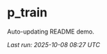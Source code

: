 # p_train

Auto-updating README demo.

<!--START_SECTION:status-->
_Last run: 2025-10-08 08:27 UTC_
<!--END_SECTION:status-->

























































































































































































































































































































































































































































































































































































































































































































































































































































































































































































































































































































































